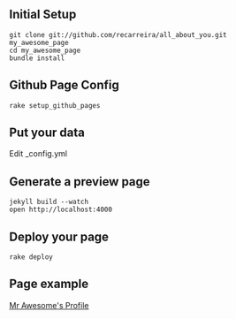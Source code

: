 ## Initial Setup

	git clone git://github.com/recarreira/all_about_you.git my_awesome_page
	cd my_awesome_page
	bundle install

## Github Page Config

	rake setup_github_pages

## Put your data

Edit _config.yml

## Generate a preview page

	jekyll build --watch
	open http://localhost:4000

## Deploy your page

	rake deploy
	
## Page example

[Mr Awesome's Profile](http://renatacarreira.com/all_about_you/)

